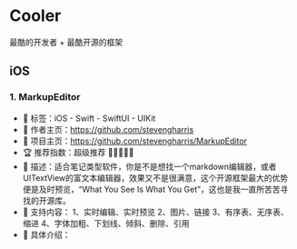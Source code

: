 # Cooler
最酷的开发者 + 最酷开源的框架

## iOS
### 1. MarkupEditor
- 🚀 标签：iOS - Swift - SwiftUI - UIKit
- 🐻 作者主页：https://github.com/stevengharris
- 🐝 项目主页：https://github.com/stevengharris/MarkupEditor
- 🏆 推荐指数：超级推荐 🥇🥇🥇🥇🥇
- 🤖 描述：适合笔记类型软件，你是不是想找一个markdown编辑器，或者UITextView的富文本编辑器，效果又不是很满意，这个开源框架最大的优势便是及时预览，“What You See Is What You Get”，这也是我一直所苦苦寻找的开源库。
- 🥳 支持内容：
	1、实时编辑、实时预览
	2、图片、链接
	3、有序表、无序表、缩进
	4、字体加粗、下划线、倾斜、删除、引用
- 🔗 具体介绍：
